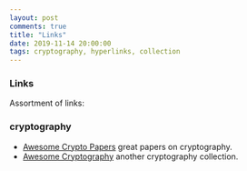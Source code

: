 ```yaml
---
layout: post
comments: true
title: "Links"
date: 2019-11-14 20:00:00
tags: cryptography, hyperlinks, collection 
---
```



<!--more-->
### Links

Assortment of links:

### cryptography 

- [Awesome Crypto Papers](https://www.github.com/pFarb/awesome-crypto-papers) great papers on cryptography.
- [Awesome Cryptography](https://www.github.com/sobolevn/awesome-cryptography) another cryptography collection.



